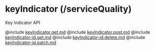 <!--
    ATTENTION: This file was generated via gradle!
               Do NOT manually edit this file! Any such changes will be overwritten!
-->

# keyIndicator (/serviceQuality)

Key Indicator API

@include [keyIndicator.get.md](keyIndicator.get.md)
@include [keyIndicator.post.md](keyIndicator.post.md)
@include [keyIndicator-id.get.md](keyIndicator-id.get.md)
@include [keyIndicator-id.delete.md](keyIndicator-id.delete.md)
@include [keyIndicator-id.patch.md](keyIndicator-id.patch.md)
